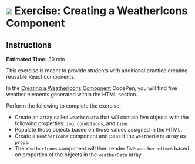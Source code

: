 # ![](https://ga-dash.s3.amazonaws.com/production/assets/logo-9f88ae6c9c3871690e33280fcf557f33.png)  Exercise: Creating a WeatherIcons Component

## Instructions

**Estimated Time:** 30 min

This exercise is meant to provide students with additional practice creating reusable React components.

In the [Creating a WeatherIcons Component](https://codepen.io/jkeohan/pen/NLdOwb?editors=) CodePen, you will find five weather elements generated within the HTML section.

Perform the following to complete the exercise: 

- Create an array called `weatherData` that will contain five objects with the following properties: `img`, `conditions`, and `time`.
- Populate those objects based on those values assigned in the HTML.
- Create a `WeatherIcons` component and pass it the `weatherData` array as `props`.
- The `WeatherIcons` component will then render five `weather` `<div>`s based on properties of the objects in the `weatherData` array.
